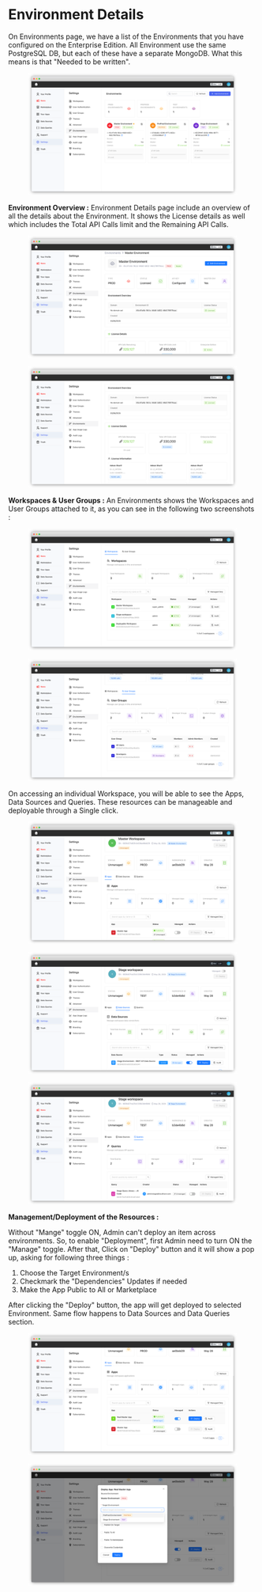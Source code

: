 # Environment Details

On Environments page, we have a list of the Environments that you have configured on the Enterprise Edition. All Environment use the same PostgreSQL DB, but each of these have a separate MongoDB. What this means is that "Needed to be written".

<figure><img src="../../../../.gitbook/assets/frame_generic_light (5) (4).png" alt=""><figcaption></figcaption></figure>

**Environment Overview :** Environment Details page include an overview of all the details about the Environment. It shows the License details as well which includes the Total API Calls limit and the Remaining API Calls.

<div><figure><img src="../../../../.gitbook/assets/frame_generic_light (2) (6).png" alt=""><figcaption></figcaption></figure> <figure><img src="../../../../.gitbook/assets/frame_generic_light (3) (6).png" alt=""><figcaption></figcaption></figure></div>

**Workspaces & User Groups :** An Environments shows the Workspaces and User Groups attached to it, as you can see in the following two screenshots :&#x20;

<div><figure><img src="../../../../.gitbook/assets/frame_generic_light (4) (6).png" alt=""><figcaption></figcaption></figure> <figure><img src="../../../../.gitbook/assets/frame_generic_light (5) (5).png" alt=""><figcaption></figcaption></figure></div>

On accessing an individual Workspace, you will be able to see the Apps, Data Sources and Queries. These resources can be manageable and deployable through a Single click.

<div><figure><img src="../../../../.gitbook/assets/frame_generic_light (7) (3).png" alt=""><figcaption></figcaption></figure> <figure><img src="../../../../.gitbook/assets/frame_generic_light (8) (2).png" alt=""><figcaption></figcaption></figure> <figure><img src="../../../../.gitbook/assets/frame_generic_light (9) (1).png" alt=""><figcaption></figcaption></figure></div>

**Management/Deployment of the Resources :**&#x20;

Without "Mange" toggle ON, Admin can't deploy an item across environments. So, to enable "Deployment", first Admin need to turn ON the "Manage" toggle. After that, Click on "Deploy" button and it will show a pop up, asking for following three things :&#x20;

1. Choose the Target Environment/s
2. Checkmark the "Dependencies" Updates if needed
3. Make the App Public to All or Marketplace

After clicking the "Deploy" button, the app will get deployed to selected Environment. Same flow happens to Data Sources and Data Queries section.

<div><figure><img src="../../../../.gitbook/assets/frame_generic_light (10) (2).png" alt=""><figcaption></figcaption></figure> <figure><img src="../../../../.gitbook/assets/frame_generic_light (11) (3).png" alt=""><figcaption></figcaption></figure></div>
